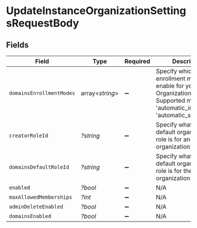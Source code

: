 # UpdateInstanceOrganizationSettingsRequestBody


## Fields

| Field                                                                                                                                        | Type                                                                                                                                         | Required                                                                                                                                     | Description                                                                                                                                  |
| -------------------------------------------------------------------------------------------------------------------------------------------- | -------------------------------------------------------------------------------------------------------------------------------------------- | -------------------------------------------------------------------------------------------------------------------------------------------- | -------------------------------------------------------------------------------------------------------------------------------------------- |
| `domainsEnrollmentModes`                                                                                                                     | array<*string*>                                                                                                                              | :heavy_minus_sign:                                                                                                                           | Specify which enrollment modes to enable for your Organization Domains.<br/>Supported modes are 'automatic_invitation' & 'automatic_suggestion'. |
| `creatorRoleId`                                                                                                                              | *?string*                                                                                                                                    | :heavy_minus_sign:                                                                                                                           | Specify what the default organization role is for an organization creator.                                                                   |
| `domainsDefaultRoleId`                                                                                                                       | *?string*                                                                                                                                    | :heavy_minus_sign:                                                                                                                           | Specify what the default organization role is for the organization domains.                                                                  |
| `enabled`                                                                                                                                    | *?bool*                                                                                                                                      | :heavy_minus_sign:                                                                                                                           | N/A                                                                                                                                          |
| `maxAllowedMemberships`                                                                                                                      | *?int*                                                                                                                                       | :heavy_minus_sign:                                                                                                                           | N/A                                                                                                                                          |
| `adminDeleteEnabled`                                                                                                                         | *?bool*                                                                                                                                      | :heavy_minus_sign:                                                                                                                           | N/A                                                                                                                                          |
| `domainsEnabled`                                                                                                                             | *?bool*                                                                                                                                      | :heavy_minus_sign:                                                                                                                           | N/A                                                                                                                                          |